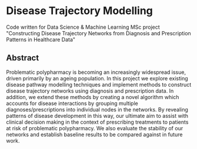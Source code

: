 # Disease Trajectory Modelling
Code written for Data Science &amp; Machine Learning MSc project "Constructing Disease Trajectory Networks from Diagnosis and Prescription Patterns in Healthcare Data"

## Abstract
Problematic polypharmacy is becoming an increasingly widespread issue, driven primarily by an ageing population. In this project we explore existing disease pathway modelling techniques and implement methods to construct disease trajectory networks using diagnosis and prescription data. In addition, we extend these methods by creating a novel algorithm which accounts for disease interactions by grouping multiple diagnoses/prescriptions into individual nodes in the networks. By revealing patterns of disease development in this way, our ultimate aim to assist with clinical decision making in the context of prescribing treatments to patients at risk of problematic polypharmacy. We also evaluate the stability of our networks and establish baseline results to be compared against in future work.
